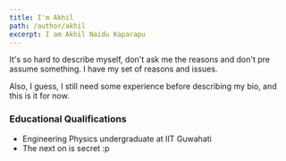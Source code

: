 ```yaml
---
title: I'm Akhil
path: /author/akhil
excerpt: I am Akhil Naidu Kaparapu
---
```

It's so hard to describe  myself, don't ask me the reasons and don't pre assume something. I have my set of reasons and issues.

Also, I  guess, I still need some experience before describing my bio, and this is it for now.

### Educational Qualifications

* Engineering Physics undergraduate at IIT Guwahati
* The next on is secret :p